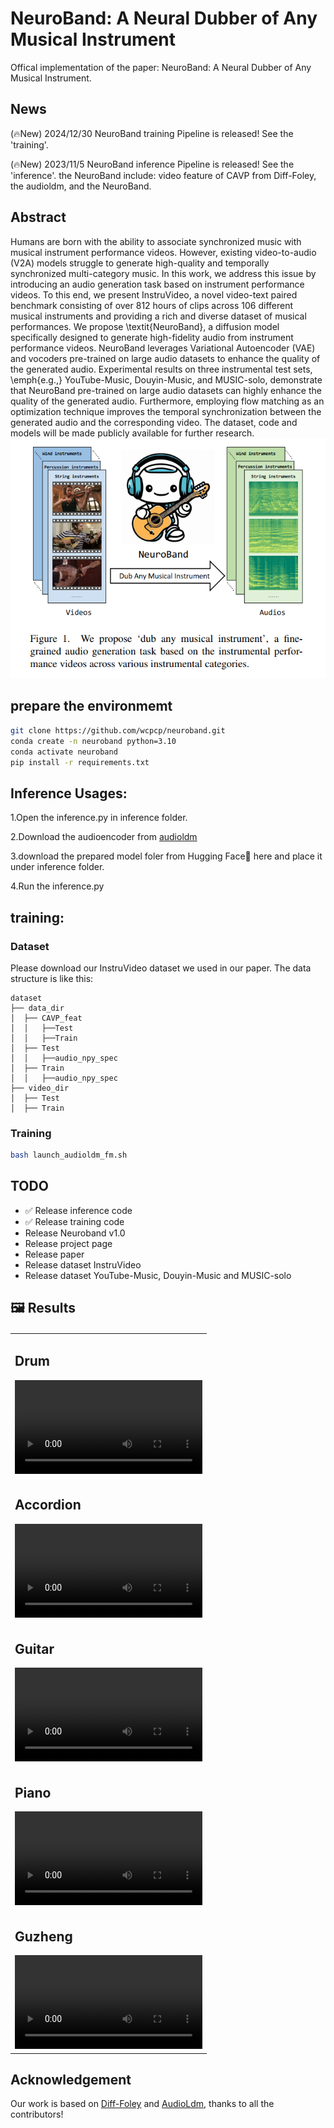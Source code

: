 # **NeuroBand: A Neural Dubber of Any Musical Instrument**
Offical implementation of the paper: NeuroBand: A Neural Dubber of Any Musical Instrument.

## **News**
(🔥New) 2024/12/30 NeuroBand training Pipeline is released! See the 'training'.

(🔥New) 2023/11/5 NeuroBand inference Pipeline is released! See the 'inference'.
the NeuroBand include: video feature of CAVP from Diff-Foley, the audioldm, and the NeuroBand.

## **Abstract**
Humans are born with the ability to associate synchronized music with musical instrument performance videos. However, existing video-to-audio (V2A) models struggle to generate high-quality and temporally synchronized multi-category music. In this work, we address this issue by introducing an audio generation task based on instrument performance videos. To this end, we present InstruVideo, a novel video-text paired benchmark consisting of over 812 hours of clips across 106 different musical instruments and providing a rich and diverse dataset of musical performances. We propose \textit{NeuroBand}, a diffusion model specifically designed to generate high-fidelity audio from instrument performance videos. NeuroBand leverages Variational Autoencoder (VAE) and vocoders pre-trained on large audio datasets to enhance the quality of the generated audio. Experimental results on three instrumental test sets, \emph{e.g.,} YouTube-Music, Douyin-Music, and MUSIC-solo, demonstrate that NeuroBand pre-trained on large audio datasets can highly enhance the quality of the generated audio. Furthermore, employing flow matching as an optimization technique improves the temporal synchronization between the generated audio and the corresponding video. The dataset, code and models will be made publicly available for further research.
![image](https://github.com/wcpcp/neuroband/blob/main/asset/1c9b380e7992afc57c82913bc7aca8f.png)

## **prepare the environmemt**
```Bash
git clone https://github.com/wcpcp/neuroband.git
conda create -n neuroband python=3.10
conda activate neuroband
pip install -r requirements.txt
```

## **Inference Usages:**
1.Open the inference.py in inference folder.

2.Download the audioencoder from [audioldm](https://github.com/haoheliu/AudioLDM-training-finetuning/tree/main/data)

3.download the prepared model foler from Hugging Face🤗 here and place it under inference folder.

4.Run the inference.py

## **training:**

### Dataset
Please download our InstruVideo dataset we used in our paper.
The data structure is like this:
```
dataset
├── data_dir
│  ├── CAVP_feat
│  │   ├──Test
│  │   ├──Train
│  ├── Test
│  │   ├──audio_npy_spec
│  ├── Train
│  │   ├──audio_npy_spec
├── video_dir
│  ├── Test
│  ├── Train
```


### Training
```Bash
bash launch_audioldm_fm.sh
```

## TODO
* ✅ Release inference code
* ✅ Release training code
*  Release Neuroband v1.0
*  Release project page
*  Release paper
*  Release dataset InstruVideo
*  Release dataset YouTube-Music, Douyin-Music and MUSIC-solo


## 🖼️ Results

<table border="0" style="width: 100%; text-align: left; margin-top: 20px;">
  <tr>
    <td>
      <h2>Drum</h2>
      <video src="https://raw.githubusercontent.com/wcpcp/neuroband/main/asset/4c41c1a120f6732cd4356073a6c4821c.mp4" width="100%" controls autoplay loop></video>
    </td>
  </tr>
  <tr>
    <td>
      <h2>Accordion</h2>
      <video src="https://raw.githubusercontent.com/wcpcp/neuroband/main/asset/4d08b9d53d0b363aa1cd87d4a29d0908.mp4" width="100%" controls autoplay loop></video>
    </td>
  </tr>
  <tr>
    <td>
      <h2>Guitar</h2>
      <video src="https://raw.githubusercontent.com/wcpcp/neuroband/main/asset/5cb8c80b954562b49e266fd9bd7e4bad.mp4" width="100%" controls autoplay loop></video>
    </td>
  </tr>
  <tr>
    <td>
      <h2>Piano</h2>
      <video src="https://raw.githubusercontent.com/wcpcp/neuroband/main/asset/51f039b89e99b0d9facbf6d8f6e74928.mp4" width="100%" controls autoplay loop></video>
    </td>
  </tr>
  <tr>
    <td>
      <h2>Guzheng</h2>
      <video src="https://raw.githubusercontent.com/wcpcp/neuroband/main/asset/47606ad9f57be942cf5ab6a9a38e2b5f.mp4" width="100%" controls autoplay loop></video>
    </td>
  </tr>
</table>

<!-- **Drum**
<video width="320" height="240" controls>
  <source src="https://github.com/wcpcp/neuroband/blob/main/asset/4c41c1a120f6732cd4356073a6c4821c.mp4?raw=true" type="video/mp4">
  Your browser does not support the video tag.
</video>

**Accordion**
<video width="320" height="240" controls>
  <source src="https://github.com/wcpcp/neuroband/blob/main/asset/4d08b9d53d0b363aa1cd87d4a29d0908.mp4?raw=true" type="video/mp4">
  Your browser does not support the video tag.
</video>

**Guitar**
<video width="320" height="240" controls>
  <source src="https://github.com/wcpcp/neuroband/blob/main/asset/5cb8c80b954562b49e266fd9bd7e4bad.mp4?raw=true" type="video/mp4">
  Your browser does not support the video tag.
</video>

**Piano**
<video width="320" height="240" controls>
  <source src="https://github.com/wcpcp/neuroband/blob/main/asset/51f039b89e99b0d9facbf6d8f6e74928.mp4?raw=true" type="video/mp4">
  Your browser does not support the video tag.
</video>

**Guzheng**
<video width="320" height="240" controls>
  <source src="https://github.com/wcpcp/neuroband/blob/main/asset/47606ad9f57be942cf5ab6a9a38e2b5f.mp4?raw=true" type="video/mp4">
  Your browser does not support the video tag.
</video> -->


## Acknowledgement
Our work is based on [Diff-Foley](https://github.com/luosiallen/Diff-Foley.git) and [AudioLdm](https://github.com/haoheliu/AudioLDM-training-finetuning.git), thanks to all the contributors!